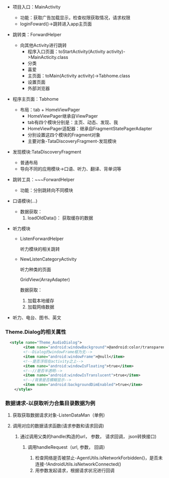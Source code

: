 - 项目入口：MainActivity
    - 功能：获取广告加载显示，检查权限获取情况，请求权限
    - loginFoward()->跳转进入app主页面
- 跳转类：ForwardHelper
    * 向其他Activity进行跳转
        - 程序入口页面：toStartActivity(Activity activity)->MainActicity.class
        - 分类
        - 喜爱
        - 主页面：toMain(Activity activity)->Tabhome.class
        - 设置页面
        - 外部浏览器
- 程序主页面：Tabhome
    * 布局：tab + HomeViewPager
        - HomeViewPager继承自ViewPager
        - tab有四个模块分别是：主页、动态、发现、我
        - HomeViewPager适配器：继承自FragmentStatePagerAdapter
        - 分别设置这四个模块的Fragment对象
        - 主要对象-TataDiscoveryFragment-发现模块

- 发现模块:TataDiscoveryFragment
    * 普通布局
    * 导向不同的应用模块->口语、听力、翻译、背单词等

- 跳转工具：~~~ForwardHelper
    * 功能：分别跳转向不同模块

- 口语模块(...)
    * 数据获取：
        1. loadOldData()： 获取缓存的数据

- 听力模块
    - ListenForwardHelper

        听力模块的相关跳转
 
    - NewListenCategoryActivity
    
        听力种类的页面

        GridView(ArrayAdapter)

        数据获取：
        1. 加载本地缓存
        2. 加载网络数据



- 听力、电台、图书、英文

### Theme.Dialog的相关属性

```xml
  <style name="Theme_AudioDialog">
        <item name="android:windowBackground">@android:color/transparent</item>
        <!--Dialog的windowFrame框为无-->
        <item name="android:windowFrame">@null</item>
        <!--是否浮现在activity之上-->
        <item name="android:windowIsFloating">true</item>
        <!--//是否半透明-->
        <item name="android:windowIsTranslucent">true</item>
        <!--/背景是否模糊显示-->
        <item name="android:backgroundDimEnabled">true</item>
    </style>
```


### 数据请求-以获取听力合集目录数据为例

1. 获取获取数据请求对象-ListenDataMan（单例）
2. 调用对应的数据请求函数(请求参数和请求回调)
    
    1. 通过调用父类的handle(构造的url， 参数， 请求回调， json转换接口)
    
        1. 调用handleRequest（url, 参数， 回调）

            1. 检查网络是否被禁止-AgentUtils.isNetworkForbidden()，是否未连接-!AndroidUtils.isNetworkConnected()
            2. 用参数发起请求，根据请求状况进行回调



